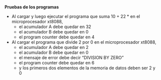 **Pruebas de los programas**

* Al cargar y luego ejecutar el programa que suma 10 + 22     * en el microprocesador xt8088, 
    * el acumulador A debe quedar en 32
    * el acumulador B debe quedar en 0
    * el program counter debe quedar en 4
* Al cargar el programa que divide 2 por 0 en el microprocesador xt8088,
    * el acumulador A debe quedar en 2
    * el acumulador B debe quedar en 0
    * el mensaje de error debe decir “DIVISION BY ZERO”
    * el program counter debe quedar en 6
    * y los primeros dos elementos de la memoria de datos deben ser 2 y 0

